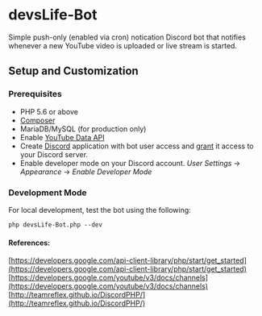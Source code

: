# devsLife-Bot

Simple push-only (enabled via cron) notication Discord bot that notifies whenever a new YouTube video is uploaded or live stream is started.


## Setup and Customization

### Prerequisites

 * PHP 5.6 or above
 * [Composer](https://getcomposer.org/)
 * MariaDB/MySQL (for production only)
 * Enable [YouTube Data API](https://console.developers.google.com/start/api?id=youtube)
 * Create [Discord](https://discordapp.com/developers/applications/) application with bot user access and [grant](https://discordapp.com/developers/docs/topics/oauth2#adding-bots-to-guilds) it access to your Discord server.
 * Enable developer mode on your Discord account. *User Settings* -> *Appearance* -> *Enable Developer Mode*

### Development Mode

For local development, test the bot using the following:

`php devsLife-Bot.php --dev`


#### References:

[https://developers.google.com/api-client-library/php/start/get_started](https://developers.google.com/api-client-library/php/start/get_started)
[https://developers.google.com/youtube/v3/docs/channels](https://developers.google.com/youtube/v3/docs/channels)
[http://teamreflex.github.io/DiscordPHP/](http://teamreflex.github.io/DiscordPHP/)